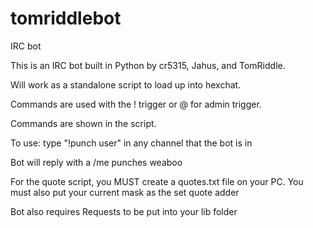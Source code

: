 tomriddlebot
============

IRC bot


This is an IRC bot built in Python by cr5315, Jahus, and TomRiddle.

Will work as a standalone script to load up into hexchat. 

Commands are used with the ! trigger or @ for admin trigger.

Commands are shown in the script.

To use: type "!punch user" in any channel that the bot is in

Bot will reply with a /me punches weaboo

For the quote script, you MUST create a quotes.txt file on your PC. You must also put your current mask as the set quote adder

Bot also requires Requests to be put into your lib folder
